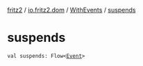 [fritz2](../../index.md) / [io.fritz2.dom](../index.md) / [WithEvents](index.md) / [suspends](./suspends.md)

# suspends

`val suspends: Flow<`[`Event`](https://kotlinlang.org/api/latest/jvm/stdlib/org.w3c.dom.events/-event/index.html)`>`